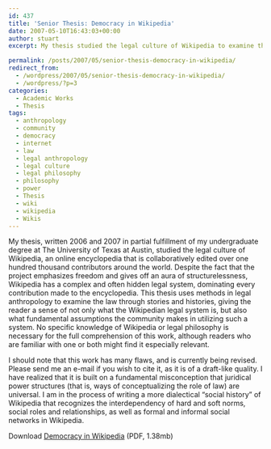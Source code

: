 ```yaml
---
id: 437
title: 'Senior Thesis: Democracy in Wikipedia'
date: 2007-05-10T16:43:03+00:00
author: stuart
excerpt: My thesis studied the legal culture of Wikipedia to examine the law through stories and histories, giving the reader a sense of not only what the Wikipedian legal system is, but also what fundamental assumptions the community makes in utilizing such a system.

permalink: /posts/2007/05/senior-thesis-democracy-in-wikipedia/
redirect_from:
  - /wordpress/2007/05/senior-thesis-democracy-in-wikipedia/
  - /wordpress/?p=3
categories:
  - Academic Works
  - Thesis
tags:
  - anthropology
  - community
  - democracy
  - internet
  - law
  - legal anthropology
  - legal culture
  - legal philosophy
  - philosophy
  - power
  - Thesis
  - wiki
  - wikipedia
  - Wikis
---
```

My thesis, written 2006 and 2007 in partial fulfillment of my undergraduate degree at The University of Texas at Austin, studied the legal culture of Wikipedia, an online encyclopedia that is collaboratively edited over one hundred thousand contributors around the world. Despite the fact that the project emphasizes freedom and gives off an aura of structurelessness, Wikipedia has a complex and often hidden legal system, dominating every contribution made to the encyclopedia. This thesis uses methods in legal anthropology to examine the law through stories and histories, giving the reader a sense of not only what the Wikipedian legal system is, but also what fundamental assumptions the community makes in utilizing such a system. No specific knowledge of Wikipedia or legal philosophy is necessary for the full comprehension of this work, although readers who are familiar with one or both might find it especially relevant.

I should note that this work has many flaws, and is currently being revised. Please send me an e-mail if you wish to cite it, as it is of a draft-like quality. I have realized that it is built on a fundamental misconception that juridical power structures (that is, ways of conceptualizing the role of law) are universal. I am in the process of writing a more dialectical &#8220;social history&#8221; of Wikipedia that recognizes the interdependency of hard and soft norms, social roles and relationships, as well as formal and informal social networks in Wikipedia.

Download [Democracy in Wikipedia](http://www.stuartgeiger.com/thesisa.pdf) (PDF, 1.38mb)